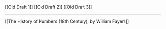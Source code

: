 [[Old Draft 1]]
[[Old Draft 2]]
[[Old Draft 3]]

---
[[The History of Numbers (18th Century), by William Fayers]] 